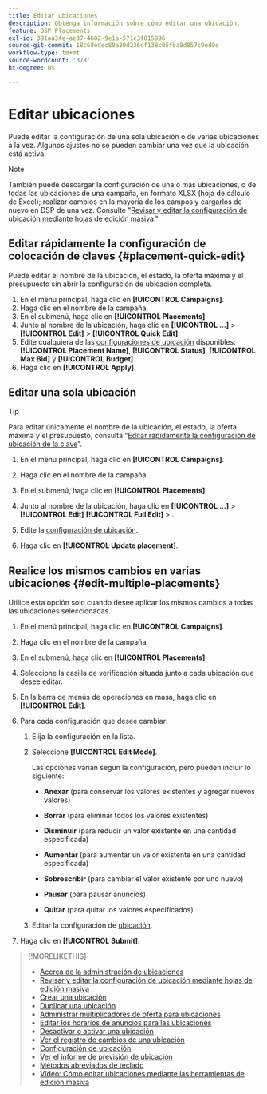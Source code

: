 ```yaml
---
title: Editar ubicaciones
description: Obtenga información sobre cómo editar una ubicación.
feature: DSP Placements
exl-id: 391aa34e-ae37-4682-9e1b-571c3f015996
source-git-commit: 18c68edec80a80d236df138c05fba8d857c9ed9e
workflow-type: tm+mt
source-wordcount: '378'
ht-degree: 0%

---
```


# Editar ubicaciones

Puede editar la configuración de una sola ubicación o de varias ubicaciones a la vez. Algunos ajustes no se pueden cambiar una vez que la ubicación está activa.

<!-- Some placements don't have these options. Clarify which placement types aren't eligible -- is it PG placements, or all placements using private inventory? And anything else? -->

>[!NOTE]
>
>También puede descargar la configuración de una o más ubicaciones, o de todas las ubicaciones de una campaña, en formato XLSX (hoja de cálculo de Excel); realizar cambios en la mayoría de los campos y cargarlos de nuevo en DSP de una vez. Consulte &quot;[Revisar y editar la configuración de ubicación mediante hojas de edición masiva](placement-qa.md).&quot;

## Editar rápidamente la configuración de colocación de claves {#placement-quick-edit}

Puede editar el nombre de la ubicación, el estado, la oferta máxima y el presupuesto sin abrir la configuración de ubicación completa.

1. En el menú principal, haga clic en **[!UICONTROL Campaigns]**.
1. Haga clic en el nombre de la campaña.
1. En el submenú, haga clic en **[!UICONTROL Placements]**.
1. Junto al nombre de la ubicación, haga clic en **[!UICONTROL ...]** > **[!UICONTROL Edit]** > **[!UICONTROL Quick Edit]**.
1. Edite cualquiera de las [configuraciones de ubicación](placement-settings.md) disponibles: **[!UICONTROL Placement Name]**, **[!UICONTROL Status]**, **[!UICONTROL Max Bid]** y **[!UICONTROL Budget]**.
1. Haga clic en **[!UICONTROL Apply]**.

## Editar una sola ubicación

>[!TIP]
>
> Para editar únicamente el nombre de la ubicación, el estado, la oferta máxima y el presupuesto, consulta &quot;[Editar rápidamente la configuración de ubicación de la clave](#placement-quick-edit)&quot;.

1. En el menú principal, haga clic en **[!UICONTROL Campaigns]**.

1. Haga clic en el nombre de la campaña.

1. En el submenú, haga clic en **[!UICONTROL Placements]**.

1. Junto al nombre de la ubicación, haga clic en **[!UICONTROL ...]** > **[!UICONTROL Edit]** **[!UICONTROL Full Edit]** > .

1. Edite la [configuración de ubicación](placement-settings.md).

1. Haga clic en **[!UICONTROL Update placement]**.

## Realice los mismos cambios en varias ubicaciones {#edit-multiple-placements}

Utilice esta opción solo cuando desee aplicar los mismos cambios a todas las ubicaciones seleccionadas.

1. En el menú principal, haga clic en **[!UICONTROL Campaigns]**.

1. Haga clic en el nombre de la campaña.

1. En el submenú, haga clic en **[!UICONTROL Placements]**.

1. Seleccione la casilla de verificación situada junto a cada ubicación que desee editar.

1. En la barra de menús de operaciones en masa, haga clic en **[!UICONTROL Edit]**.

1. Para cada configuración que desee cambiar:

   1. Elija la configuración en la lista.

   1. Seleccione **[!UICONTROL Edit Mode]**.

      Las opciones varían según la configuración, pero pueden incluir lo siguiente:

      * **Anexar** (para conservar los valores existentes y agregar nuevos valores)

      * **Borrar** (para eliminar todos los valores existentes)

      * **Disminuir** (para reducir un valor existente en una cantidad especificada)

      * **Aumentar** (para aumentar un valor existente en una cantidad especificada)

      * **Sobrescribir** (para cambiar el valor existente por uno nuevo)

      * **Pausar** (para pausar anuncios)

      * **Quitar** (para quitar los valores especificados)

   1. Editar la configuración de [ubicación](placement-settings.md).

1. Haga clic en **[!UICONTROL Submit]**.

>[!MORELIKETHIS]
>
>* [Acerca de la administración de ubicaciones](placement-about.md)
>* [Revisar y editar la configuración de ubicación mediante hojas de edición masiva](placement-qa.md)
>* [Crear una ubicación](placement-create.md)
>* [Duplicar una ubicación](placement-duplicate.md)
>* [Administrar multiplicadores de oferta para ubicaciones](placement-manage-bid-multipliers.md)
>* [Editar los horarios de anuncios para las ubicaciones](placement-edit-ad-schedule.md)
>* [Desactivar o activar una ubicación](placement-pause-activate.md)
>* [Ver el registro de cambios de una ubicación](placement-change-log.md)
>* [Configuración de ubicación](placement-settings.md)
>* [Ver el informe de previsión de ubicación](/help/dsp/campaign-management/reports/placement-forecast.md)
>* [Métodos abreviados de teclado](/help/dsp/campaign-management/reports/keyboard-shortcuts.md)
>* [Vídeo: Cómo editar ubicaciones mediante las herramientas de edición masiva](https://experienceleague.adobe.com/docs/advertising-learn/tutorials/dsp/bulk-edit-placement-tools.html?lang=es)
